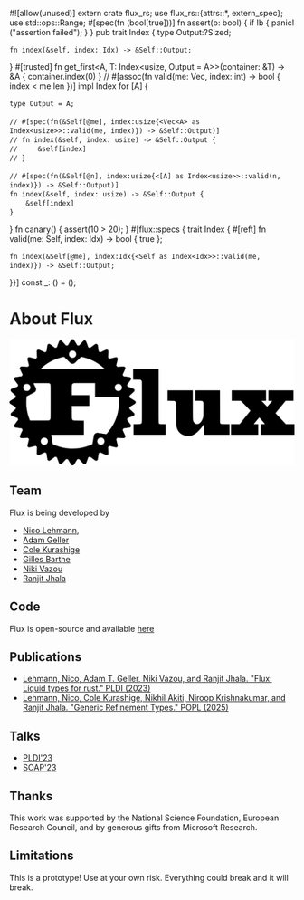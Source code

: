 #![allow(unused)]
extern crate flux_rs;
use flux_rs::{attrs::*, extern_spec};
use std::ops::Range;
#[spec(fn (bool[true]))]
fn assert(b: bool) {
    if !b {
        panic!("assertion failed");
    }
}
pub trait Index<Idx> {
    type Output:?Sized;

    fn index(&self, index: Idx) -> &Self::Output;
}
#[trusted]
fn get_first<A, T: Index<usize, Output = A>>(container: &T) -> &A {
    container.index(0)
}
// #[assoc(fn valid(me: Vec, index: int) -> bool { index < me.len })]
impl <A> Index<usize> for [A] {

    type Output = A;

    // #[spec(fn(&Self[@me], index:usize{<Vec<A> as Index<usize>>::valid(me, index)}) -> &Self::Output)]
    // fn index(&self, index: usize) -> &Self::Output {
    //     &self[index]
    // }

    // #[spec(fn(&Self[@n], index:usize{<[A] as Index<usize>>::valid(n, index)}) -> &Self::Output)]
    fn index(&self, index: usize) -> &Self::Output {
        &self[index]
    }
}
fn canary() {
    assert(10 > 20);
}
#[flux::specs {
  trait Index<Idx> {
    #[reft]
    fn valid(me: Self, index: Idx) -> bool { true };

    fn index(&Self[@me], index:Idx{<Self as Index<Idx>>::valid(me, index)}) -> &Self::Output;
  }}]
const _: () = ();

# About Flux

<img src="img/logo-wide.svg" class="flux-logo" alt="Flux Logo">

## Team

Flux is being developed by

* [Nico Lehmann](https://github.com/nilehmann),
* [Adam Geller](https://www.cs.ubc.ca/~atgeller/)
* [Cole Kurashige](https://www.cole-k.com/)
* [Gilles Barthe](https://gbarthe.github.io/)
* [Niki Vazou](https://nikivazou.github.io/)
* [Ranjit Jhala](https://cseweb.ucsd.edu/~rjhala)

## Code

Flux is open-source and available [here](http://github.com/liquid-rust/flux)

## Publications

* [Lehmann, Nico, Adam T. Geller, Niki Vazou, and Ranjit Jhala. "Flux: Liquid types for rust."  PLDI (2023)](https://dl.acm.org/doi/pdf/10.1145/3591283)
* [Lehmann, Nico, Cole Kurashige, Nikhil Akiti, Niroop Krishnakumar, and Ranjit Jhala. "Generic Refinement Types." POPL (2025)](https://dl.acm.org/doi/pdf/10.1145/3704885)

## Talks

* [PLDI'23](https://www.youtube.com/watch?v=3iYt2JTXCwM)
* [SOAP'23](https://www.youtube.com/watch?v=NIJtZ0yUDX0)

## Thanks

This work was supported by the National Science Foundation, European Research Council,
and by generous gifts from Microsoft Research.

[pldi23-paper]: https://ranjitjhala.github.io/static/flux-pldi23.pdf
[popl25-paper]: https://ranjitjhala.github.io/static/flux-popl25.pdf
[pldi23-talk]: https://www.youtube.com/watch?v=3iYt2JTXCwM

## Limitations

This is a prototype! Use at your own risk. Everything could break and it will break.
